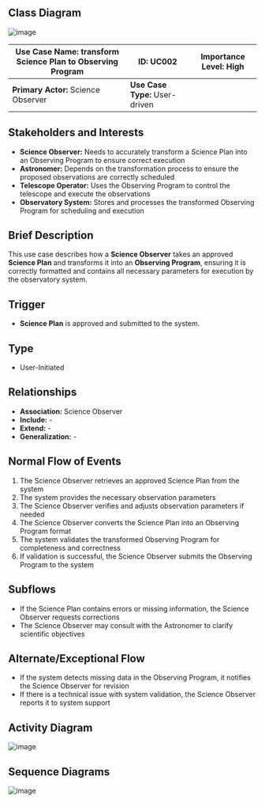 ## **Class Diagram**
![image](https://github.com/user-attachments/assets/01620126-7666-45f6-87c6-93af594e3c48)


| **Use Case Name:** transform Science Plan to Observing Program | **ID:** UC002 | **Importance Level:** High |
|--------------------------------------|------|------------------|
| **Primary Actor:** Science Observer | **Use Case Type:** User-driven |

## **Stakeholders and Interests**
- **Science Observer:** Needs to accurately transform a Science Plan into an Observing Program to ensure correct execution  
- **Astronomer:** Depends on the transformation process to ensure the proposed observations are correctly scheduled  
- **Telescope Operator:** Uses the Observing Program to control the telescope and execute the observations  
- **Observatory System:** Stores and processes the transformed Observing Program for scheduling and execution  

## **Brief Description**
This use case describes how a **Science Observer** takes an approved **Science Plan** and transforms it into an **Observing Program**, ensuring it is correctly formatted and contains all necessary parameters for execution by the observatory system.  

## **Trigger**
- **Science Plan** is approved and submitted to the system.  

## **Type**
- User-Initiated  

## **Relationships**
- **Association:** Science Observer  
- **Include:** -  
- **Extend:** -  
- **Generalization:** -  

## **Normal Flow of Events**
1. The Science Observer retrieves an approved Science Plan from the system  
2. The system provides the necessary observation parameters  
3. The Science Observer verifies and adjusts observation parameters if needed  
4. The Science Observer converts the Science Plan into an Observing Program format  
5. The system validates the transformed Observing Program for completeness and correctness  
6. If validation is successful, the Science Observer submits the Observing Program to the system  

## **Subflows**
- If the Science Plan contains errors or missing information, the Science Observer requests corrections  
- The Science Observer may consult with the Astronomer to clarify scientific objectives  

## **Alternate/Exceptional Flow**
- If the system detects missing data in the Observing Program, it notifies the Science Observer for revision  
- If there is a technical issue with system validation, the Science Observer reports it to system support  

## **Activity Diagram**
![image](https://github.com/user-attachments/assets/76968ced-eea2-4a79-acb3-bf80297b0692)

## **Sequence Diagrams**  

![image](https://github.com/user-attachments/assets/60fd49ee-4436-4341-8bc4-0d146be89025)



